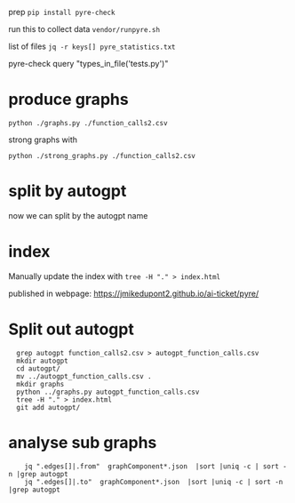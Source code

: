 prep
`pip install pyre-check`

run this to collect data
`vendor/runpyre.sh`

list of files
`jq -r keys[] pyre_statistics.txt ` 

pyre-check query "types_in_file('tests.py')"

# produce graphs

`python ./graphs.py ./function_calls2.csv `

strong graphs with 

`python ./strong_graphs.py ./function_calls2.csv `

# split by autogpt

now we can split by the autogpt name


# index

Manually update the index with `tree -H "." > index.html` 

published in webpage: https://jmikedupont2.github.io/ai-ticket/pyre/


# Split out autogpt

```
  grep autogpt function_calls2.csv > autogpt_function_calls.csv
  mkdir autogpt 
  cd autogpt/
  mv ../autogpt_function_calls.csv .
  mkdir graphs
  python ../graphs.py autogpt_function_calls.csv 
  tree -H "." > index.html
  git add autogpt/
```

# analyse sub graphs

```
	jq ".edges[]|.from"  graphComponent*.json  |sort |uniq -c | sort -n |grep autogpt
    jq ".edges[]|.to"  graphComponent*.json  |sort |uniq -c | sort -n |grep autogpt
``` 
  
